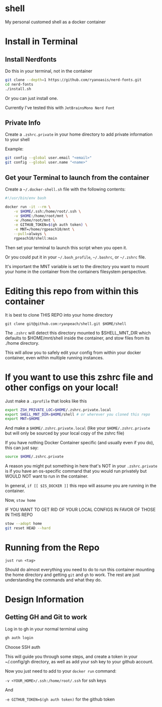 # shell

My personal customed shell as a docker container

# Install in Terminal

## Install Nerdfonts

Do this in your terminal, not in the container

```bash
git clone --depth=1 https://github.com/ryanoasis/nerd-fonts.git
cd nerd-fonts
./install.sh
```

Or you can just install one.

Currently I've tested this with `JetBrainsMono Nerd Font`

## Private Info

Create a `.zshrc.private` in your home directory to add private information to your shell

Example:

```bash
git config --global user.email "<email>"
git config --global user.name "<name>"
```

## Get your Terminal to launch from the container

Create a `~/.docker-shell.sh` file with the following contents:

```bash
#!/usr/bin/env bash

docker run -it --rm \
    -v $HOME/.ssh:/home/root/.ssh \
    -v $HOME:/home/root/mnt \
    -w /home/root/mnt \
    -e GITHUB_TOKEN=$(gh auth token) \
    -e MNT=/home/rgpeach10/mnt \
    --pull=always \
    rgpeach10/shell:main
```

Then set your terminal to launch this script when you open it.

Or you could put it in your `~/.bash_profile`, `~/.bashrc`, or `~/.zshrc` file.

It's important the MNT variable is set to the directory you want to mount your home in the container from the containers filesystem perspective.

# Editing this repo from within this container

It is best to clone THIS REPO into your home directory

`git clone git@github.com:ryanpeach/shell.git $HOME/shell`

The `.zshrc` will detect this directory mounted to $SHELL_MNT_DIR which defaults to $HOME/mnt/shell inside the container, and stow files from its ./home directory.

This will allow you to safely edit your config from within your docker container, even within multiple running instances.

# If you want to use this zshrc file and other configs on your local!

Just make a `.zprofile` that looks like this

```bash
export ZSH_PRIVATE_LOC=$HOME/.zshrc.private.local
export SHELL_MNT_DIR=$HOME/shell # or wherever you cloned this repo
export MNT=$HOME
```

And make a `$HOME/.zshrc.private.local` (like your `$HOME/.zshrc.private` but will only be sourced by your local copy of the zshrc file) 

If you have nothing Docker Container specific (and usually even if you do), this can just say:

```bash
source $HOME/.zshrc.private
```

A reason you might put something in here that's NOT in your `.zshrc.private` is if you have an os-specific command that you would run privately but WOULD NOT want to run in the container.

In general, `if [[ $IS_DOCKER ]]` this repo will assume you are running in the container.

Now, `stow home`

IF YOU WANT TO GET RID OF YOUR LOCAL CONFIGS IN FAVOR OF THOSE IN THIS REPO

```bash
stow --adopt home
git reset HEAD --hard
```

# Running from the Repo

`just run <tag>`

Should do almost everything you need to do to run this container mounting the home directory and getting `git` and `gh` to work. The rest are just understanding the commands and what they do.

# Design Information

## Getting GH and Git to work

Log in to gh in your normal terminal using

```bash
gh auth login
```

Choose SSH auth

This will guide you through some steps,
and create a token in your ~/.config/gh directory,
as well as add your ssh key to your github account.

Now you just need to add to your `docker run` command:

`-v <YOUR_HOME>/.ssh:/home/root/.ssh` for ssh keys

And

`-e GITHUB_TOKEN=$(gh auth token)` for the github token
